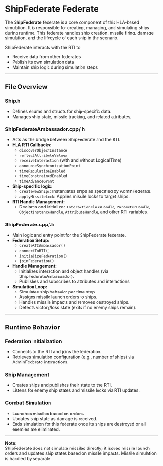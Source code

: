 # ShipFederate Federate

The **ShipFederate** federate is a core component of this HLA-based simulation. It is responsible for creating, managing, and simulating ships during runtime. This federate handles ship creation, missile firing, damage simulation, and the lifecycle of each ship in the scenario.

ShipFederate interacts with the RTI to:
- Receive data from other federates
- Publish its own simulation data
- Maintain ship logic during simulation steps

---

## File Overview

### Ship.h
- Defines enums and structs for ship-specific data.
- Manages ship state, missile tracking, and related attributes.

### ShipFederateAmbassador.cpp/.h
- Acts as the bridge between ShipFederate and the RTI.
- **HLA RTI Callbacks:**
  - `discoverObjectInstance`
  - `reflectAttributeValues`
  - `receiveInteraction` (with and without LogicalTime)
  - `announceSynchronizationPoint`
  - `timeRegulationEnabled`
  - `timeConstrainedEnabled`
  - `timeAdvanceGrant`
- **Ship-specific logic:**
  - `createNewShips`: Instantiates ships as specified by AdminFederate.
  - `applyMissileLock`: Applies missile locks to target ships.
- **RTI Handle Management:**
  - Declares and initializes `InteractionClassHandle`, `ParameterHandle`, `ObjectInstanceHandle`, `AttributeHandle`, and other RTI variables.

### ShipFederate.cpp/.h
- Main logic and entry point for the ShipFederate federate.
- **Federation Setup:**
  - `createRTIAmbassador()`
  - `connectToRTI()`
  - `initializeFederation()`
  - `joinFederation()`
- **Handle Management:**
  - Initializes interaction and object handles (via ShipFederateAmbassador).
  - Publishes and subscribes to attributes and interactions.
- **Simulation Loop:**
  - Simulates ship behavior per time step.
  - Assigns missile launch orders to ships.
  - Handles missile impacts and removes destroyed ships.
  - Detects victory/loss state (exits if no enemy ships remain).

---

## Runtime Behavior

### Federation Initialization
- Connects to the RTI and joins the federation.
- Retrieves simulation configuration (e.g., number of ships) via AdminFederate interactions.

### Ship Management
- Creates ships and publishes their state to the RTI.
- Listens for enemy ship states and missile locks via RTI updates.

### Combat Simulation
- Launches missiles based on orders.
- Updates ship state as damage is received.
- Ends simulation for this federate once its ships are destroyed or all enemies are eliminated.

---

**Note:**  
ShipFederate does not simulate missiles directly; it issues missile launch orders and updates ship states based on missile impacts. Missile simulation is handled by separate